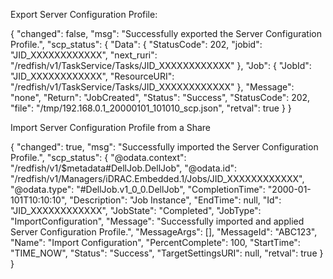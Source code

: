 ﻿Export Server Configuration Profile:

{
    "changed": false,
    "msg": "Successfully exported the Server Configuration Profile.",
    "scp_status": {
        "Data": {
            "StatusCode": 202,
            "jobid": "JID_XXXXXXXXXXXX",
            "next_ruri": "/redfish/v1/TaskService/Tasks/JID_XXXXXXXXXXXX"
        },
        "Job": {
            "JobId": "JID_XXXXXXXXXXXX",
            "ResourceURI": "/redfish/v1/TaskService/Tasks/JID_XXXXXXXXXXXX"
        },
        "Message": "none",
        "Return": "JobCreated",
        "Status": "Success",
        "StatusCode": 202,
        "file": "/tmp/192.168.0.1_20000101_101010_scp.json",
        "retval": true
    }
}

Import Server Configuration Profile from a Share

{
    "changed": true,
    "msg": "Successfully imported the Server Configuration Profile.",
    "scp_status": {
        "@odata.context": "/redfish/v1/$metadata#DellJob.DellJob",
        "@odata.id": "/redfish/v1/Managers/iDRAC.Embedded.1/Jobs/JID_XXXXXXXXXXXX",
        "@odata.type": "#DellJob.v1_0_0.DellJob",
        "CompletionTime": "2000-01-101T10:10:10",
        "Description": "Job Instance",
        "EndTime": null,
        "Id": "JID_XXXXXXXXXXXX",
        "JobState": "Completed",
        "JobType": "ImportConfiguration",
        "Message": "Successfully imported and applied Server Configuration Profile.",
        "MessageArgs": [],
        "MessageId": "ABC123",
        "Name": "Import Configuration",
        "PercentComplete": 100,
        "StartTime": "TIME_NOW",
        "Status": "Success",
        "TargetSettingsURI": null,
        "retval": true
    }
}
